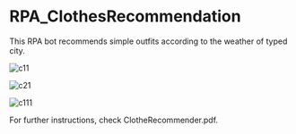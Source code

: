 # RPA_ClothesRecommendation

This RPA bot recommends simple outfits according to the weather of typed city.

![c11](https://user-images.githubusercontent.com/46426033/212501495-24680544-b323-4ff0-b494-541ee4bd962c.PNG)

![c21](https://user-images.githubusercontent.com/46426033/212501496-4da5c8ca-a277-4782-b694-0e6f70137295.PNG)

![c111](https://user-images.githubusercontent.com/46426033/212501508-6c737807-3152-435b-add6-e6573036de89.PNG)

For further instructions, check ClotheRecommender.pdf.
